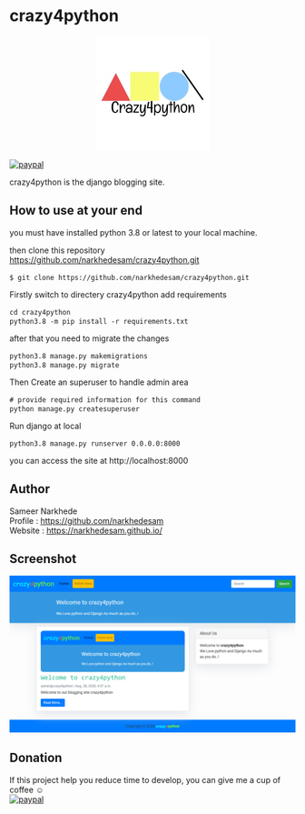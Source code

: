 # crazy4python
<p align="center">
    <img src="crazy4python_200x200.jpg" alt="crazy4python">
</p>
<a href="https://paypal.me/sameernarkhede/250">
    <img src="https://img.shields.io/badge/Donate-PayPal-green.svg" alt="paypal">
</a>

crazy4python is the django blogging site.

## How to use at your end
you must have installed python 3.8 or latest to your local machine.

then clone this repository https://github.com/narkhedesam/crazy4python.git

    $ git clone https://github.com/narkhedesam/crazy4python.git

Firstly switch to directery crazy4python add requirements 

    cd crazy4python
    python3.8 -m pip install -r requirements.txt


after that you need to migrate the changes 
    
    python3.8 manage.py makemigrations
    python3.8 manage.py migrate

Then Create an superuser to handle admin area

    # provide required information for this command
    python manage.py createsuperuser 
    
Run django at local
    
    python3.8 manage.py runserver 0.0.0.0:8000
    
 you can access the site at http://localhost:8000

## Author 
Sameer Narkhede <br/>
Profile : https://github.com/narkhedesam <br/>
Website : https://narkhedesam.github.io/ 

## Screenshot

![Screenshot](crazy4python_ss.png)


## Donation

If this project help you reduce time to develop, you can give me a cup of coffee :relaxed: 
<br/>
<a href="https://paypal.me/sameernarkhede/250">
    <img src="https://www.paypalobjects.com/en_US/i/btn/btn_donateCC_LG.gif" alt="paypal">
</a>
